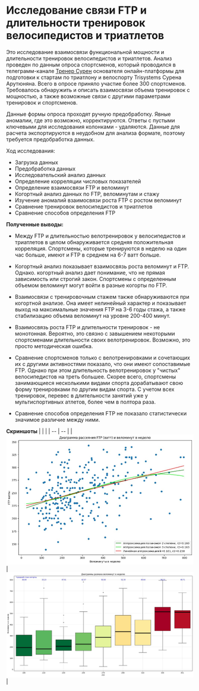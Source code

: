 # Исследование связи FTP и длительности тренировок велосипедистов и триатлетов

Это исследование взаимосвязи функциональной мощности и длительности тренировок велосипедистов и триатлетов. Анализ проведен по данным опроса спортсменов, который проводился в телеграмм-канале [Тренер Сурен](https://t.me/surencoach/1082) основателя онлайн-платформы для подготовки к стартам по триатлону и велоспорту Trisystems Сурена Арутюняна. Всего в опросе приняло участие более 300 спортсменов. Требовалось обнаружить и описать взаимосвязи объема тренировок с мощностью, а также возможные связи с другими параметрами тренировок и спортсменов.

Данные формы опроса проходят ручную предобработку. Явные аномалии, где это возможно, корректируются. Ответы с пустыми ключевыми для исследования колонками - удаляются. Данные для расчета экспортируются в неудобном для анализа формате, поэтому требуется предобработка данных.

Ход исследования:
- Загрузка данных
- Предобработка данных
- Исследовательский анализ данных
- Определение корреляции числовых показателей
- Определение взаимосвязи FTP и веломинут
- Когортный анализ данных по FTP, веломинутам и стажу
- Изучение аномалий взаимосвязи роста FTP с ростом веломинут
- Сравнение тренировок велосипедистов и триатлетов
- Сравнение способов определения FTP

**Полученные выводы:**

- Между FTP и длительностью велотренировок у велосипедистов и триатлетов в целом обнаруживается средняя положительная корреляция. Спортсмены, которые тренируются в неделю на один час больше, имеют и FTP в среднем на 6-7 ватт больше.

- Когортный анализ показывает взаимосвязь роста веломинут и FTP. Однако. когортный анализ дает понимание, что не прямая зависимость или строгий закон. Спортсмены с определенным объемом веломинут могут войти в разные когорты по FTP.

- Взаимосвязи с тренировочным стажем также обнаруживаются при когортной анализе. Она имеет нелинейный характер и показывает выход на максимальные значения FTP на 3-6 годы стажа, а также стабилизацию объема веломинут на уровне 200-400 минут.

- Взаимосвязь роста FTP и длительности тренировок - не монотонная. Вероятно, это связно с завышением некоторыми спортсменами длительности своих велотренировок. Возможно, это просто методическая ошибка.

- Сравнение спортсменов только с велотренировками и сочетающих их с другими активностями показало, что они имеют сопоставимые FTP. Однако при этом длительность велотренировок у "чистых" велосипедистов на треть большее. Скорее всего, спортсмены занимающиеся несколькими видами спорта дорабатывают свою форму тренировками по другим видам спорта. С учетом всех тренировок, перевес в длительности занятий уже у мультиспортивных атлетов, более чем в полтора раза.

- Сравнение способов определения FTP не показало статистически значимое различие между ними.

**Скриншоты**
|  |  |
| -- | -- |
|![scrin1](velo2.jpg) | ![scrin2](velo1.jpg) |
